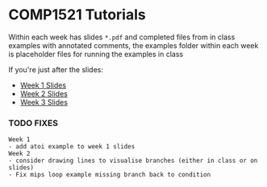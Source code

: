 # COMP1521 Tutorials
Within each week has slides `*.pdf` and completed files from in class examples with annotated comments,
the examples folder within each week is placeholder files for running the examples in class

If you're just after the slides:

- [Week 1 Slides](week1/Tutorial1.pdf)
- [Week 2 Slides](week2/Tutorial2.pdf)
- [Week 3 Slides](week2/Tutorial3.pdf)




















### TODO FIXES
    Week 1
    - add atoi example to week 1 slides
    Week 2
    - consider drawing lines to visualise branches (either in class or on slides)
    - Fix mips loop example missing branch back to condition